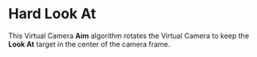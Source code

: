 # Hard Look At

This Virtual Camera **Aim** algorithm rotates the Virtual Camera to keep the **Look At** target in the center of the camera frame.

